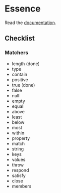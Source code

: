 # Essence

Read the [documentation](http://bound1ess.github.io/essence).

## Checklist

### Matchers

- length (done)
- type
- contain
- positive
- true (done)
- false
- null
- empty
- equal
- above
- least
- below
- most
- within
- property
- match
- string
- keys
- values
- throw
- respond
- satisfy
- close
- members

